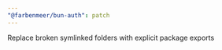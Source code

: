 ```yaml
---
"@farbenmeer/bun-auth": patch
---
```


Replace broken symlinked folders with explicit package exports
